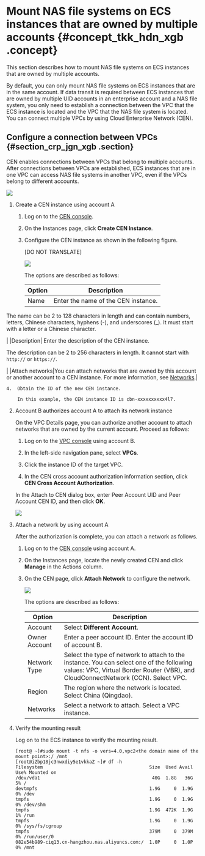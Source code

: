 # Mount NAS file systems on ECS instances that are owned by multiple accounts {#concept_tkk_hdn_xgb .concept}

This section describes how to mount NAS file systems on ECS instances that are owned by multiple accounts.

By default, you can only mount NAS file systems on ECS instances that are in the same account. If data transit is required between ECS instances that are owned by multiple UID accounts in an enterprise account and a NAS file system, you only need to establish a connection between the VPC that the ECS instance is located and the VPC that the NAS file system is located. You can connect multiple VPCs by using Cloud Enterprise Network \(CEN\).

## Configure a connection between VPCs {#section_crp_jgn_xgb .section}

CEN enables connections between VPCs that belong to multiple accounts. After connections between VPCs are established, ECS instances that are in one VPC can access NAS file systems in another VPC, even if the VPCs belong to different accounts.

![](http://static-aliyun-doc.oss-cn-hangzhou.aliyuncs.com/assets/img/132369/155375163039653_en-US.png)

1.  Create a CEN instance using account A
    1.  Log on to the [CEN console](https://cen.console.aliyun.com/).
    2.  On the Instances page, click **Create CEN Instance**.
    3.  Configure the CEN instance as shown in the following figure.

        \[DO NOT TRANSLATE\]

        ![](http://static-aliyun-doc.oss-cn-hangzhou.aliyuncs.com/assets/img/132139/155375163039616_en-US.png)

        The options are described as follows:

        |Option|Description|
        |------|-----------|
        |Name| Enter the name of the CEN instance.

 The name can be 2 to 128 characters in length and can contain numbers, letters, Chinese characters, hyphens \(-\), and underscores \(\_\). It must start with a letter or a Chinese character.

 |
        |Description| Enter the description of the CEN instance.

 The description can be 2 to 256 characters in length. It cannot start with `http://` or `https://`.

 |
        |Attach networks|You can attach networks that are owned by this account or another account to a CEN instance. For more information, see [Networks](https://help.aliyun.com/document_detail/66001.html#concept-gbk-1mh-tdb).|

    4.  Obtain the ID of the new CEN instance.

        In this example, the CEN instance ID is cbn-xxxxxxxxxx4l7.

2.  Account B authorizes account A to attach its network instance

    On the VPC Details page, you can authorize another account to attach networks that are owned by the current account. Proceed as follows:

    1. Log on to the [VPC console](https://vpcnext.console.aliyun.com/) using account B.

    2. In the left-side navigation pane, select **VPCs**.

    3. Click the instance ID of the target VPC.

    4. In the CEN cross account authorization information section, click **CEN Cross Account Authorization**.

    In the Attach to CEN dialog box, enter Peer Account UID and Peer Account CEN ID, and then click **OK**.

    ![](http://static-aliyun-doc.oss-cn-hangzhou.aliyuncs.com/assets/img/132369/155375163039688_en-US.png)

3.  Attach a network by using account A

    After the authorization is complete, you can attach a network as follows.

    1.  Log on to the [CEN console](https://cen.console.aliyun.com/) using account A.
    2.  On the Instances page, locate the newly created CEN and click **Manage** in the Actions column.
    3.  On the CEN page, click **Attach Network** to configure the network.

        ![](http://static-aliyun-doc.oss-cn-hangzhou.aliyuncs.com/assets/img/132369/155375163039689_en-US.png)

        The options are described as follows:

        |Option|Description|
        |------|-----------|
        |Account|Select **Different Account**.|
        |Owner Account|Enter a peer account ID. Enter the account ID of account B.|
        |Network Type|Select the type of network to attach to the instance. You can select one of the following values: VPC, Virtual Border Router \(VBR\), and CloudConnectNetwork \(CCN\). Select VPC.|
        |Region|The region where the network is located. Select China \(Qingdao\).|
        |Networks|Select a network to attach. Select a VPC instance.|

4.  Verify the mounting result

    Log on to the ECS instance to verify the mounting result.

    ```
    [root@ ~]#sudo mount -t nfs -o vers=4.0,vpc2<the domain name of the mount point>:/ /mnt
    [root@iZbp18jc3nwxdiy5e1vkkaZ ~]# df -h
    Filesystem                                       Size  Used Avail Use% Mounted on
    /dev/vda1                                         40G  1.8G   36G   5% /
    devtmpfs                                         1.9G     0  1.9G   0% /dev
    tmpfs                                            1.9G     0  1.9G   0% /dev/shm
    tmpfs                                            1.9G  472K  1.9G   1% /run
    tmpfs                                            1.9G     0  1.9G   0% /sys/fs/cgroup
    tmpfs                                            379M     0  379M   0% /run/user/0
    082e54b989-ciq13.cn-hangzhou.nas.aliyuncs.com:/  1.0P     0  1.0P   0% /mnt
    ```


